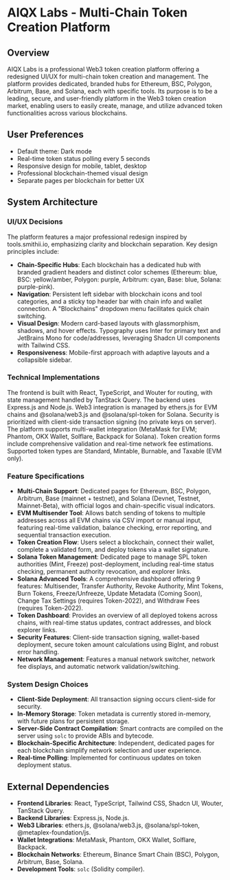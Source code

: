 # AIQX Labs - Multi-Chain Token Creation Platform

## Overview
AIQX Labs is a professional Web3 token creation platform offering a redesigned UI/UX for multi-chain token creation and management. The platform provides dedicated, branded hubs for Ethereum, BSC, Polygon, Arbitrum, Base, and Solana, each with specific tools. Its purpose is to be a leading, secure, and user-friendly platform in the Web3 token creation market, enabling users to easily create, manage, and utilize advanced token functionalities across various blockchains.

## User Preferences
- Default theme: Dark mode
- Real-time token status polling every 5 seconds
- Responsive design for mobile, tablet, desktop
- Professional blockchain-themed visual design
- Separate pages per blockchain for better UX

## System Architecture
### UI/UX Decisions
The platform features a major professional redesign inspired by tools.smithii.io, emphasizing clarity and blockchain separation. Key design principles include:
- **Chain-Specific Hubs**: Each blockchain has a dedicated hub with branded gradient headers and distinct color schemes (Ethereum: blue, BSC: yellow/amber, Polygon: purple, Arbitrum: cyan, Base: blue, Solana: purple-pink).
- **Navigation**: Persistent left sidebar with blockchain icons and tool categories, and a sticky top header bar with chain info and wallet connection. A "Blockchains" dropdown menu facilitates quick chain switching.
- **Visual Design**: Modern card-based layouts with glassmorphism, shadows, and hover effects. Typography uses Inter for primary text and JetBrains Mono for code/addresses, leveraging Shadcn UI components with Tailwind CSS.
- **Responsiveness**: Mobile-first approach with adaptive layouts and a collapsible sidebar.

### Technical Implementations
The frontend is built with React, TypeScript, and Wouter for routing, with state management handled by TanStack Query. The backend uses Express.js and Node.js. Web3 integration is managed by ethers.js for EVM chains and @solana/web3.js and @solana/spl-token for Solana. Security is prioritized with client-side transaction signing (no private keys on server). The platform supports multi-wallet integration (MetaMask for EVM; Phantom, OKX Wallet, Solflare, Backpack for Solana). Token creation forms include comprehensive validation and real-time network fee estimations. Supported token types are Standard, Mintable, Burnable, and Taxable (EVM only).

### Feature Specifications
- **Multi-Chain Support**: Dedicated pages for Ethereum, BSC, Polygon, Arbitrum, Base (mainnet + testnet), and Solana (Devnet, Testnet, Mainnet-Beta), with official logos and chain-specific visual indicators.
- **EVM Multisender Tool**: Allows batch sending of tokens to multiple addresses across all EVM chains via CSV import or manual input, featuring real-time validation, balance checking, error reporting, and sequential transaction execution.
- **Token Creation Flow**: Users select a blockchain, connect their wallet, complete a validated form, and deploy tokens via a wallet signature.
- **Solana Token Management**: Dedicated page to manage SPL token authorities (Mint, Freeze) post-deployment, including real-time status checking, permanent authority revocation, and explorer links.
- **Solana Advanced Tools**: A comprehensive dashboard offering 9 features: Multisender, Transfer Authority, Revoke Authority, Mint Tokens, Burn Tokens, Freeze/Unfreeze, Update Metadata (Coming Soon), Change Tax Settings (requires Token-2022), and Withdraw Fees (requires Token-2022).
- **Token Dashboard**: Provides an overview of all deployed tokens across chains, with real-time status updates, contract addresses, and block explorer links.
- **Security Features**: Client-side transaction signing, wallet-based deployment, secure token amount calculations using BigInt, and robust error handling.
- **Network Management**: Features a manual network switcher, network fee displays, and automatic network validation/switching.

### System Design Choices
- **Client-Side Deployment**: All transaction signing occurs client-side for security.
- **In-Memory Storage**: Token metadata is currently stored in-memory, with future plans for persistent storage.
- **Server-Side Contract Compilation**: Smart contracts are compiled on the server using `solc` to provide ABIs and bytecode.
- **Blockchain-Specific Architecture**: Independent, dedicated pages for each blockchain simplify network selection and user experience.
- **Real-time Polling**: Implemented for continuous updates on token deployment status.

## External Dependencies
- **Frontend Libraries**: React, TypeScript, Tailwind CSS, Shadcn UI, Wouter, TanStack Query.
- **Backend Libraries**: Express.js, Node.js.
- **Web3 Libraries**: ethers.js, @solana/web3.js, @solana/spl-token, @metaplex-foundation/js.
- **Wallet Integrations**: MetaMask, Phantom, OKX Wallet, Solflare, Backpack.
- **Blockchain Networks**: Ethereum, Binance Smart Chain (BSC), Polygon, Arbitrum, Base, Solana.
- **Development Tools**: `solc` (Solidity compiler).